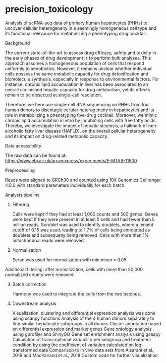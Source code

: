 # precision_toxicology

Analysis of scRNA-seq data of primary human hepatocytes (PHHs) to uncover cellular heterogeneity in a seemingly homogeneous cell type and its functional relevance for metabolizing a phenotyping drug cocktail.

Background

The current state-of-the-art to assess drug efficacy, safety and toxicity in the early phases of drug development is to perform bulk analyses. This approach assumes a homogeneous population of cells that respond uniformly to xenobiotics. However, it remains unclear whether individual cells possess the same metabolic capacity for drug detoxification and biomolecule synthesis, especially in response to environmental factors. For instance, chronic lipid accumulation in liver has been associated to an overall diminished hepatic capacity for drug metabolism, yet its effects remain to be dissected at single-cell resolution. 

Therefore, we here use single-cell RNA sequencing on PHHs from four human donors to disentagle cellular heterogeneity in hepatocytes and its role in metabolizing a phenotyping five-drug cocktail. Moreover, we mimic chronic lipid accumulation in vitro by incubating cells with free fatty acids. Thereby, we investigate the impact of hepatic steatosis, a hallmark of non-alcoholic fatty liver disease (NAFLD), on the overall cellular heterogeneity and its impact on drug-related metabolic capacity.

Data accessibility

The raw data can be found at: https://www.ebi.ac.uk/arrayexpress/experiments/E-MTAB-11530

Preprocessing

Reads were aligned to GRCh38 and counted using 10X Genomics Cellranger 4.0.0 with standard parameters individually for each batch

Analysis pipeline

1. Filtering

    Cells were kept if they had at least 1,000 counts and 500 genes.
    Genes were kept if they were present in at least 5 cells and had fewer than 5 million reads.
    Scrublet was used to identify doublets, where a lenient cutoff of 0.15 was used, leading to 1.7% of cells being annotated as doublets and subsequetly being removed. 
    Cells with more than 1% mitochondrial reads were removed.

2. Normalisation

    Scran was used for normalization with min.mean = 0.05

Additional filtering: after normalization, cells with more than 20,000 normalized counts were removed.

3. Batch correction

    Harmony was used to integrate the cells from the two batches.

4. Downstream analysis

    Visualisation, clustering and differential expression analysis was done using scanpy functions
    Analysis of the 4 human donors separately to find similar hepatocyte subgroups in all donors
    Cluster annotation based on differential expression and marker genes
    Gene ontology analysis using gprofiler and ShinyGO
    Gene set enrichment analysis using gseapy
    Calculation of transcriptional variability per subgroup and treatment condition by using the coefficient of variation calculated on log-transformed data
    Comparison to in vivo data sets from Aizarani et al., 2019 and MacParland et al., 2018
    Custom code for further visualization

